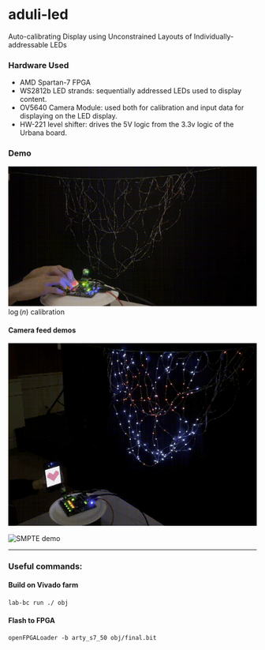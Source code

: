 # aduli-led

Auto-calibrating Display using Unconstrained Layouts of Individually-addressable LEDs

### Hardware Used

- AMD Spartan-7 FPGA
- WS2812b LED strands: sequentially addressed LEDs used to display content.
- OV5640 Camera Module: used both for calibration and input data for displaying on the LED display.
- HW-221 level shifter: drives the 5V logic from the 3.3v logic of the Urbana board.

### Demo

![Calibration demo](./img/calib.gif)
$\log(n)$ calibration

#### Camera feed demos

![Heart demo](./img/heart.gif)

![SMPTE demo](./img/smpte.gif)

---

### Useful commands:

#### Build on Vivado farm

```
lab-bc run ./ obj
```

#### Flash to FPGA

```
openFPGALoader -b arty_s7_50 obj/final.bit
```
